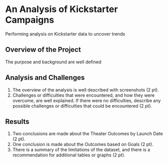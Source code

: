 # An Analysis of Kickstarter Campaigns
Performing analysis on Kickstarter data to uncover trends

## Overview of the Project
The purpose and background are well defined

## Analysis and Challenges
1. The overview of the analysis is well described with screenshots (2 pt).
2. Challenges or difficulties that were encountered, and how they were overcome, are well explained. If there were no difficulties, describe any possible challenges or difficulties that could be encountered (2 pt).

## Results
1. Two conclusions are made about the Theater Outcomes by Launch Date (2 pt).
2. One conclusion is made about the Outcomes based on Goals (2 pt).
3. There is a summary of the limitations of the dataset, and there is a recommendation for additional tables or graphs (2 pt).
